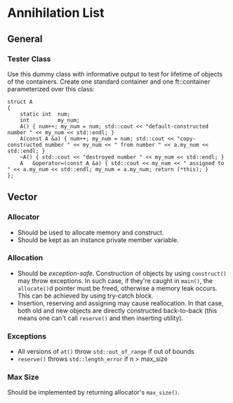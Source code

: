 # Annihilation List
## General
### Tester Class
Use this dummy class with informative output to test for lifetime of objects of the containers. Create one standard container and one ft::container parameterized over this class:
```
struct A
{
	static int	num;
	int			my_num;
	A() { num++; my_num = num; std::cout << "default-constructed number " << my_num << std::endl; }
	A(const A &a) { num++; my_num = num; std::cout << "copy-constructed number " << my_num << " from number " << a.my_num << std::endl; }
	~A() { std::cout << "destroyed number " << my_num << std::endl; }
	A	&operator=(const A &a) { std::cout << my_num << " assigned to " << a.my_num << std::endl; my_num = a.my_num; return (*this); }
};
```
## Vector
### Allocator
*	Should be used to allocate memory and construct.
*	Should be kept as an instance private member variable.
### Allocation
*	Should be _exception-safe_. Construction of objects by using `construct()` may throw exceptions. In such case, if they're caught in `main()`, the `allocate()`d pointer must be freed, otherwise a memory leak occurs. This can be achieved by using try-catch block.
*	Insertion, reserving and assigning may cause reallocation. In that case, both old and new objects are directly constructed back-to-back (this means one can't call `reserve()` and then inserting utility).
### Exceptions
*	All versions of `at()` throw `std::out_of_range` if out of bounds
*	`reserve()` throws `std::length_error` if n > max_size
### Max Size
Should be implemented by returning allocator's `max_size()`.